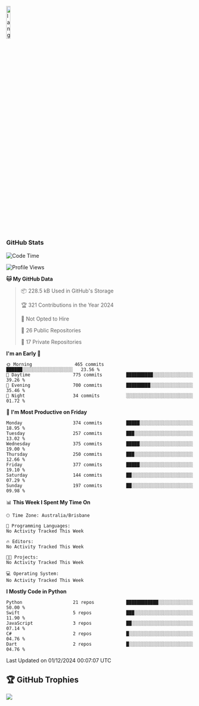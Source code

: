 <p align="left"><img width=15%" src="https://github.com/alansmathew/alansmathew/raw/master/lang.gif" alt="lang image here" /></p>

# <h3 align="left">GitHub Stats</h3>

<!--START_SECTION:waka-->
![Code Time](http://img.shields.io/badge/Code%20Time-521%20hrs%2049%20mins-blue)

![Profile Views](http://img.shields.io/badge/Profile%20Views-0-blue)

**🐱 My GitHub Data** 

> 📦 228.5 kB Used in GitHub's Storage 
 > 
> 🏆 321 Contributions in the Year 2024
 > 
> 🚫 Not Opted to Hire
 > 
> 📜 26 Public Repositories 
 > 
> 🔑 17 Private Repositories 
 > 
**I'm an Early 🐤** 

```text
🌞 Morning                465 commits         ██████░░░░░░░░░░░░░░░░░░░   23.56 % 
🌆 Daytime                775 commits         ██████████░░░░░░░░░░░░░░░   39.26 % 
🌃 Evening                700 commits         █████████░░░░░░░░░░░░░░░░   35.46 % 
🌙 Night                  34 commits          ░░░░░░░░░░░░░░░░░░░░░░░░░   01.72 % 
```
📅 **I'm Most Productive on Friday** 

```text
Monday                   374 commits         █████░░░░░░░░░░░░░░░░░░░░   18.95 % 
Tuesday                  257 commits         ███░░░░░░░░░░░░░░░░░░░░░░   13.02 % 
Wednesday                375 commits         █████░░░░░░░░░░░░░░░░░░░░   19.00 % 
Thursday                 250 commits         ███░░░░░░░░░░░░░░░░░░░░░░   12.66 % 
Friday                   377 commits         █████░░░░░░░░░░░░░░░░░░░░   19.10 % 
Saturday                 144 commits         ██░░░░░░░░░░░░░░░░░░░░░░░   07.29 % 
Sunday                   197 commits         ██░░░░░░░░░░░░░░░░░░░░░░░   09.98 % 
```


📊 **This Week I Spent My Time On** 

```text
🕑︎ Time Zone: Australia/Brisbane

💬 Programming Languages: 
No Activity Tracked This Week

🔥 Editors: 
No Activity Tracked This Week

🐱‍💻 Projects: 
No Activity Tracked This Week

💻 Operating System: 
No Activity Tracked This Week
```

**I Mostly Code in Python** 

```text
Python                   21 repos            ████████████░░░░░░░░░░░░░   50.00 % 
Swift                    5 repos             ███░░░░░░░░░░░░░░░░░░░░░░   11.90 % 
JavaScript               3 repos             ██░░░░░░░░░░░░░░░░░░░░░░░   07.14 % 
C#                       2 repos             █░░░░░░░░░░░░░░░░░░░░░░░░   04.76 % 
Dart                     2 repos             █░░░░░░░░░░░░░░░░░░░░░░░░   04.76 % 
```




 Last Updated on 01/12/2024 00:07:07 UTC
<!--END_SECTION:waka-->

## 🏆 GitHub Trophies

![](https://github-profile-trophy.vercel.app/?username=samh06&theme=discord&no-frame=true&no-bg=false&margin-w=4)
